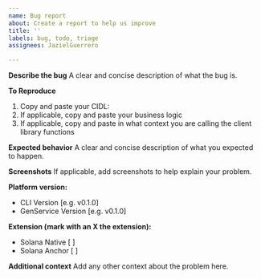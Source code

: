 ```yaml
---
name: Bug report
about: Create a report to help us improve
title: ''
labels: bug, todo, triage
assignees: JazielGuerrero

---
```


**Describe the bug**
A clear and concise description of what the bug is.

**To Reproduce**
1. Copy and paste your CIDL:
2. If applicable, copy and paste your business logic
3. If applicable, copy and paste in what context you are calling the client library functions

**Expected behavior**
A clear and concise description of what you expected to happen.

**Screenshots**
If applicable, add screenshots to help explain your problem.

**Platform version:**
 - CLI Version [e.g. v0.1.0]
 - GenService Version [e.g. v0.1.0]

**Extension (mark with an X the extension):**
 - Solana Native [ ]
 - Solana Anchor [ ]
   
**Additional context**
Add any other context about the problem here.
